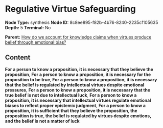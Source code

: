 # Regulative Virtue Safeguarding

**Node Type:** synthesis
**Node ID:** 8c8ee895-f82b-4b76-8240-2235cf105635
**Depth:** 5
**Terminal:** No

**Parent:** [How do we account for knowledge claims when virtues produce belief through emotional bias?](how-do-we-account-for-knowledge-claims-when-virtues-produce-belief-through-emotional-bias-antithesis-efaabd0c-9b39-47cd-9c98-d6d7e1638a80.md)

## Content

**For a person to know a proposition, it is necessary that they believe the proposition**, **For a person to know a proposition, it is necessary for the proposition to be true**, **For a person to know a proposition, it is necessary that the belief is regulated by intellectual virtues despite emotional pressures**, **For a person to know a proposition, it is necessary that the true belief is not due to intellectual luck**, **For a person to know a proposition, it is necessary that intellectual virtues regulate emotional biases to reflect proper epistemic judgment**, **For a person to know a proposition, it is sufficient that they believe the proposition, the proposition is true, the belief is regulated by virtues despite emotions, and the belief is not a matter of luck**

